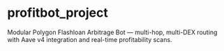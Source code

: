 # profitbot_project
Modular Polygon Flashloan Arbitrage Bot — multi-hop, multi-DEX routing with Aave v4 integration and real-time profitability scans.
